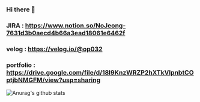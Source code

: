 ### Hi there 👋

### JIRA : https://www.notion.so/NoJeong-7631d3b0aecd4b66a3ead18061e6462f

### velog : https://velog.io/@op032

### portfolio : https://drive.google.com/file/d/18l9KnzWRZP2hXTkVIpnbtCOptjbNMGFM/view?usp=sharing

![Anurag's github stats](https://github-readme-stats.vercel.app/api?username=NoJeong&show_icons=true&theme=radical)
<!-- [![Top Langs](https://github-readme-stats.vercel.app/api/top-langs/?username=NoJeong)](https://github.com/anuraghazra/github-readme-stats) -->
